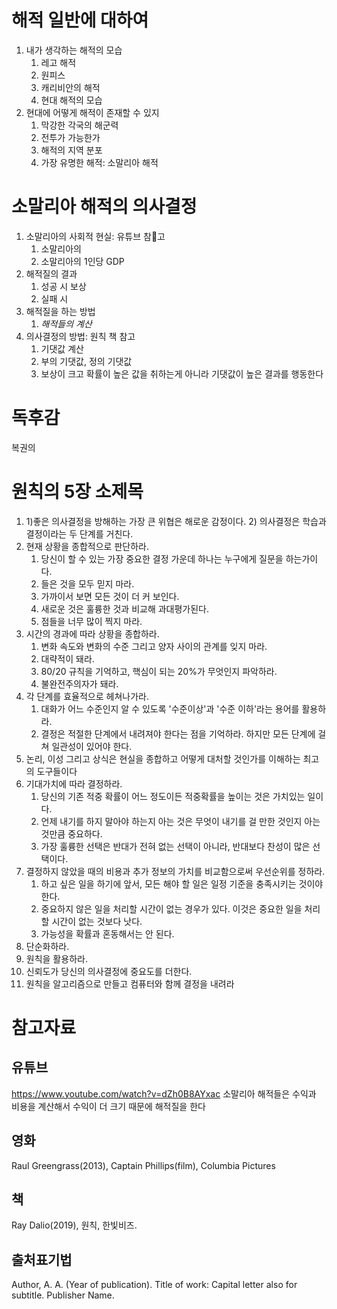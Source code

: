 # 해적 일반에 대하여
1. 내가 생각하는 해적의 모습
    1. 레고 해적
    1. 원피스
    1. 캐리비안의 해적
    1. 현대 해적의 모습
1. 현대에 어떻게 해적이 존재할 수 있지
    1. 막강한 각국의 해군력
    1. 전투가 가능한가
    1. 해적의 지역 분포
    1. 가장 유명한 해적: 소말리아 해적

# 소말리아 해적의 의사결정
1. 소말리아의 사회적 현실: 유튜브 참고
    1. 소말리아의
    1. 소말리아의 1인당 GDP
1. 해적질의 결과
    1. 성공 시 보상
    1. 실패 시
1. 해적질을 하는 방법
    1. *해적들의 계산*
1. 의사결정의 방법: 원칙 책 참고
    1. 기댓값 계산
    1. 부의 기댓값, 정의 기댓값
    1. 보상이 크고 확률이 높은 값을 취하는게 아니라 기댓값이 높은 결과를 행동한다


# 독후감
복권의

# 원칙의 5장 소제목

1. 1)좋은 의사결정을 방해하는 가장 큰 위협은 해로운 감정이다. 2) 의사결정은 학습과 결정이라는 두 단계를 거친다.
1. 현재 상황을 종합적으로 판단하라.
    1. 당신이 할 수 있는 가장 중요한 결정 가운데 하나는 누구에게 질문을 하는가이다.
    1. 들은 것을 모두 믿지 마라.
    1. 가까이서 보면 모든 것이 더 커 보인다.
    1. 새로운 것은 훌륭한 것과 비교해 과대평가된다.
    1. 점들을 너무 많이 찍지 마라.
1. 시간의 경과에 따라 상황을 종합하라.
    1. 변화 속도와 변화의 수준 그리고 양자 사이의 관계를 잊지 마라.
    1. 대략적이 돼라.
    1. 80/20 규칙을 기억하고, 핵심이 되는 20%가 무엇인지 파악하라.
    1. 불완전주의자가 돼라.
1. 각 단계를 효율적으로 헤쳐나가라.
    1. 대화가 어느 수준인지 알 수 있도록 '수준이상'과 '수준 이하'라는 용어를 활용하라.
    1. 결정은 적절한 단계에서 내려져야 한다는 점을 기억하라. 하지만 모든 단계에 걸쳐 일관성이 있어야 한다.
1. 논리, 이성 그리고 상식은 현실을 종합하고 어떻게 대처할 것인가를 이해하는 최고의 도구들이다
1. 기대가치에 따라 결정하라.
    1. 당신의 기존 적중 확률이 어느 정도이든 적중확률을 높이는 것은 가치있는 일이다.
    1. 언제 내기를 하지 말아야 하는지 아는 것은 무엇이 내기를 걸 만한 것인지 아는 것만큼 중요하다.
    1. 가장 훌륭한 선택은 반대가 전혀 없는 선택이 아니라, 반대보다 찬성이 많은 선택이다.
1. 결정하지 않았을 때의 비용과 추가 정보의 가치를 비교함으로써 우선순위를 정하라.
    1. 하고 싶은 일을 하기에 앞서, 모든 해야 할 일은 일정 기준을 충족시키는 것이야 한다.
    1. 중요하지 않은 일을 처리할 시간이 없는 경우가 있다. 이것은 중요한 일을 처리할 시간이 없는 것보다 낫다.
    1. 가능성을 확률과 혼동해서는 안 된다.
1. 단순화하라.
1. 원칙을 활용하라.
1. 신뢰도가 당신의 의사결정에 중요도를 더한다.
1. 원칙을 알고리즘으로 만들고 컴퓨터와 함께 결정을 내려라


# 참고자료
## 유튜브
https://www.youtube.com/watch?v=dZh0B8AYxac
소말리아 해적들은 수익과 비용을 계산해서 수익이 더 크기 때문에 해적질을 한다

## 영화
Raul Greengrass(2013), Captain Phillips(film), Columbia Pictures

## 책
Ray Dalio(2019), 원칙, 한빛비즈.

## 출처표기법
Author, A. A. (Year of publication). Title of work: Capital letter also for subtitle. Publisher Name.

